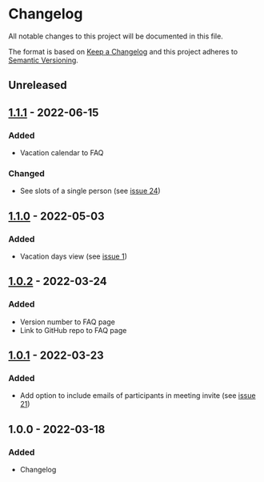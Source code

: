 # Changelog

All notable changes to this project will be documented in this file.

The format is based on [Keep a Changelog](http://keepachangelog.com/en/1.0.0/)
and this project adheres to [Semantic Versioning](http://semver.org/spec/v2.0.0.html).

## Unreleased

## [1.1.1] - 2022-06-15

### Added
- Vacation calendar to FAQ

### Changed
- See slots of a single person (see [issue 24](https://github.com/KNowledgeOnWebScale/knoodle/issues/24))

## [1.1.0] - 2022-05-03

### Added
- Vacation days view (see [issue 1](https://github.com/KNowledgeOnWebScale/knoodle/issues/1))

## [1.0.2] - 2022-03-24

### Added
- Version number to FAQ page
- Link to GitHub repo to FAQ page

## [1.0.1] - 2022-03-23

### Added
- Add option to include emails of participants in meeting invite (see [issue 21](https://github.com/KNowledgeOnWebScale/knoodle/issues/21))

## 1.0.0 - 2022-03-18

### Added
- Changelog

[1.1.1]: https://github.com/KNowledgeOnWebScale/knoodle/compare/v1.1.0...v1.1.1
[1.1.0]: https://github.com/KNowledgeOnWebScale/knoodle/compare/v1.0.2...v1.1.0
[1.0.2]: https://github.com/KNowledgeOnWebScale/knoodle/compare/v1.0.1...v1.0.2
[1.0.1]: https://github.com/KNowledgeOnWebScale/knoodle/compare/v1.0.0...v1.0.1
